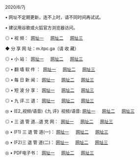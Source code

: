 <p>2020/6/7j
<p>• 网址不定期更新，连不上时，请不同时间再试试。
<p>• 建议用谷歌或火狐官方浏览器访问。
<p>◎ • 视 频： 
<a href="http://hcc.csso.press/" target="_blank">网址一</a> 　 
<a href="http://hac.csso.press/" target="_blank">网址二</a> 　 
<a href="http://hbc.csso.press/b.html" target="_blank">网址三</a>
<p>◆ 分 享 网 址：m.itpc.ga（请 收 藏） </p>

<p>◎ • 小 站：  
<a href="http://hcc.csso.press/f.html" target="_blank">网址一</a> 　 
<a href="http://hac.csso.press/h.html" target="_blank">网址二</a> 　 
<a href="http://hbc.csso.press/k/" target="_blank">网址三</a></p>
<p>◎ • 翻 墙 软 件 ：  
<a href="http://hcc.csso.press/ff/" target="_blank">网址一</a> 　 
<a href="http://hac.csso.press/s/read/a1_nd.html" target="_blank">网址二</a> 　 
<a href="http://hbc.csso.press/ff/index.html" target="_blank">网址三</a></p>
<p>◎ • 每 日 新 闻：  
<a href="http://hcc.csso.press/day/" target="_blank">网址一</a> 　 
<a href="http://hac.csso.press/day/" target="_blank">网址二</a> 　 
<a href="http://hbc.csso.press/day/index.html" target="_blank">网址三</a></p>
<p>◎ • 短 波 分 享：  
<a href="http://hcc.csso.press/h/" target="_blank">网址一</a> 　 
<a href="http://hac.csso.press/h/" target="_blank">网址二</a> 　 
<a href="http://hbc.csso.press/h/index.html" target="_blank">网址三</a></p>
<p>◎ • 九 评.三 退：  
<a href="http://hcc.csso.press/t/" target="_blank">网址一</a> 　 
<a href="http://hac.csso.press/v2/index.html" target="_blank">网址二</a> 　 
<a href="http://hbc.csso.press/tt/index.html" target="_blank">网址三</a> 　</p>
<p>◎ • (E2_视频/语音)《九 评》视频/语音: 
<a href="http://hcc.csso.press/7738.html" target="_blank">网址一</a> 　 
<a href="http://hac.csso.press/7614.html" target="_blank">网址二</a> 　 
<a href="http://hbc.csso.press/7633.html" target="_blank">网址三</a></p>
<p>◎ • 三 退 管 道...退 党 网：  
<a href="http://hcc.csso.press/go/td1.html" target="_blank">网址一</a> 　 
<a href="http://hac.csso.press/go/td2.html" target="_blank">网址二</a> 　 
<a href="http://hbc.csso.press/go/td3.html" target="_blank">网址三</a></p>
<p>◎ • (F1) 三 退 管 道(一)： 
<a href="http://hcc.csso.press/dd/" target="_blank">网址一</a> 　 
<a href="http://hac.csso.press/s/read/a1_tdx.html" target="_blank">网址二</a> 　 
<a href="http://hbc.csso.press/dd/" target="_blank">网址三</a></p>
<p>◎ • (F2)三 退 管 道(二)： 
<a href="http://hbc.csso.press/d/" target="_blank">网址一</a> 　 
<a href="http://hcc.csso.press/d/index.html" target="_blank">网址二</a> 　 
<a href="http://hac.csso.press/d/" target="_blank">网址三</a></p>
<p>◎ • PDF电子书：  
<a href="http://hcc.csso.press/p/" target="_blank">网址一</a> 　 
<a href="http://hac.csso.press/p/index.html" target="_blank">网址二</a> 　 
<a href="http://hbc.csso.press/p/" target="_blank">网址三</a></p>
